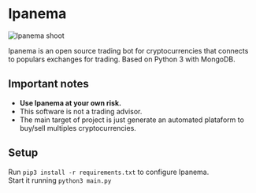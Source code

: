 # Ipanema

![Ipanema shoot](https://timeout.portal5g-media.com/contentFiles/image/rj/br/hoteis/Luxo/fasanohotel.jpg)

Ipanema is an open source trading bot for cryptocurrencies that connects to populars exchanges for trading.
Based on Python 3 with MongoDB.

## Important notes

* **Use Ipanema at your own risk.**
* This software is not a trading advisor.
* The main target of project is just generate an automated plataform to buy/sell multiples cryptocurrencies.

## Setup
Run ```pip3 install -r requirements.txt``` to configure Ipanema. <br />
Start it running ```python3 main.py```
